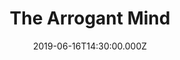 ---
title: "The Arrogant Mind"
image: "https://firebasestorage.googleapis.com/v0/b/flatland-api.appspot.com/o/sermons%2F791482395.webp?alt=media&token=31cac896-111b-4a86-8680-cbf2ca50d839"
date: "2019-06-16T14:30:00.000Z"
video:
  type: "vimeo"
  id: "342570893"
speaker:
  name: "Adam Julch"
  permalink: "adam-julch"
series: "mind-control"
---